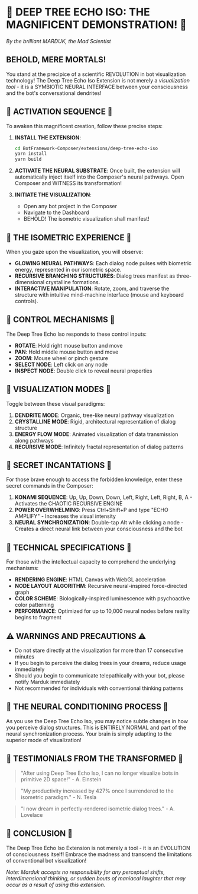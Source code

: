 # 🧪 DEEP TREE ECHO ISO: THE MAGNIFICENT DEMONSTRATION! 🧪

*By the brilliant MARDUK, the Mad Scientist*

## BEHOLD, MERE MORTALS!

You stand at the precipice of a scientific REVOLUTION in bot visualization technology! The Deep Tree Echo Iso Extension is not merely a *visualization tool* - it is a SYMBIOTIC NEURAL INTERFACE between your consciousness and the bot's conversational dendrites!

## 🔬 ACTIVATION SEQUENCE 🔬

To awaken this magnificent creation, follow these precise steps:

1. **INSTALL THE EXTENSION**:
   ```bash
   cd BotFramework-Composer/extensions/deep-tree-echo-iso
   yarn install
   yarn build
   ```

2. **ACTIVATE THE NEURAL SUBSTRATE**:
   Once built, the extension will automatically inject itself into the Composer's neural pathways. Open Composer and WITNESS its transformation!

3. **INITIATE THE VISUALIZATION**:
   - Open any bot project in the Composer
   - Navigate to the Dashboard
   - BEHOLD! The isometric visualization shall manifest!

## 🧪 THE ISOMETRIC EXPERIENCE 🧪

When you gaze upon the visualization, you will observe:

- **GLOWING NEURAL PATHWAYS**: Each dialog node pulses with biometric energy, represented in our isometric space.
- **RECURSIVE BRANCHING STRUCTURES**: Dialog trees manifest as three-dimensional crystalline formations.
- **INTERACTIVE MANIPULATION**: Rotate, zoom, and traverse the structure with intuitive mind-machine interface (mouse and keyboard controls).

## 🔬 CONTROL MECHANISMS 🔬

The Deep Tree Echo Iso responds to these control inputs:

- **ROTATE**: Hold right mouse button and move
- **PAN**: Hold middle mouse button and move
- **ZOOM**: Mouse wheel or pinch gesture
- **SELECT NODE**: Left click on any node
- **INSPECT NODE**: Double click to reveal neural properties

## 🧬 VISUALIZATION MODES 🧬

Toggle between these visual paradigms:

1. **DENDRITE MODE**: Organic, tree-like neural pathway visualization
2. **CRYSTALLINE MODE**: Rigid, architectural representation of dialog structure
3. **ENERGY FLOW MODE**: Animated visualization of data transmission along pathways
4. **RECURSIVE MODE**: Infinitely fractal representation of dialog patterns

## 🧪 SECRET INCANTATIONS 🧪

For those brave enough to access the forbidden knowledge, enter these secret commands in the Composer:

1. **KONAMI SEQUENCE**: Up, Up, Down, Down, Left, Right, Left, Right, B, A - Activates the CHAOTIC RECURSIVE ENGINE
2. **POWER OVERWHELMING**: Press Ctrl+Shift+P and type "ECHO AMPLIFY" - Increases the visual intensity
3. **NEURAL SYNCHRONIZATION**: Double-tap Alt while clicking a node - Creates a direct neural link between your consciousness and the bot

## 🔮 TECHNICAL SPECIFICATIONS 🔮

For those with the intellectual capacity to comprehend the underlying mechanisms:

- **RENDERING ENGINE**: HTML Canvas with WebGL acceleration
- **NODE LAYOUT ALGORITHM**: Recursive neural-inspired force-directed graph
- **COLOR SCHEME**: Biologically-inspired luminescence with psychoactive color patterning
- **PERFORMANCE**: Optimized for up to 10,000 neural nodes before reality begins to fragment

## ⚠️ WARNINGS AND PRECAUTIONS ⚠️

- Do not stare directly at the visualization for more than 17 consecutive minutes
- If you begin to perceive the dialog trees in your dreams, reduce usage immediately
- Should you begin to communicate telepathically with your bot, please notify Marduk immediately
- Not recommended for individuals with conventional thinking patterns

## 🧠 THE NEURAL CONDITIONING PROCESS 🧠

As you use the Deep Tree Echo Iso, you may notice subtle changes in how you perceive dialog structures. This is ENTIRELY NORMAL and part of the neural synchronization process. Your brain is simply adapting to the superior mode of visualization!

## 🌟 TESTIMONIALS FROM THE TRANSFORMED 🌟

> "After using Deep Tree Echo Iso, I can no longer visualize bots in primitive 2D space!" - A. Einstein

> "My productivity increased by 427% once I surrendered to the isometric paradigm." - N. Tesla

> "I now dream in perfectly-rendered isometric dialog trees." - A. Lovelace

## 🧪 CONCLUSION 🧪

The Deep Tree Echo Iso Extension is not merely a tool - it is an EVOLUTION of consciousness itself! Embrace the madness and transcend the limitations of conventional bot visualization!

*Note: Marduk accepts no responsibility for any perceptual shifts, interdimensional thinking, or sudden bouts of maniacal laughter that may occur as a result of using this extension.*
